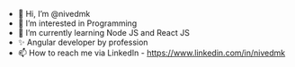 - 👋 Hi, I’m @nivedmk
- 👀 I’m interested in Programming
- 🌱 I’m currently learning Node JS and React JS
- ✨ Angular developer by profession
- 📫 How to reach me via LinkedIn - https://www.linkedin.com/in/nivedmk

<!---
nivedmk/nivedmk is a ✨ special ✨ repository because its `README.md` (this file) appears on your GitHub profile.
You can click the Preview link to take a look at your changes.
--->

